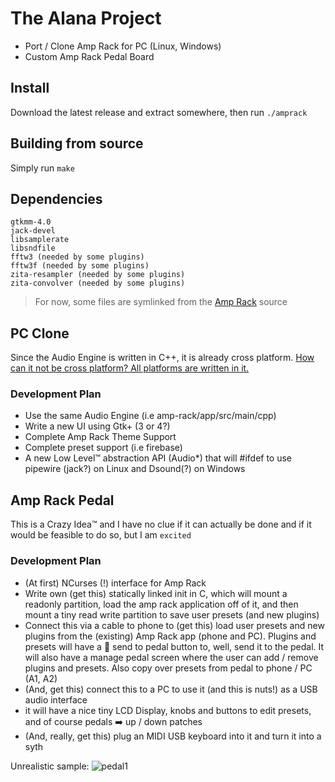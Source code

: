 # The Alana Project
* Port / Clone Amp Rack for PC (Linux, Windows)
* Custom Amp Rack Pedal Board 

## Install
Download the latest release and extract somewhere, then run `./amprack`

## Building from source
Simply run `make`

## Dependencies
```
gtkmm-4.0
jack-devel
libsamplerate
libsndfile
fftw3 (needed by some plugins)
fftw3f (needed by some plugins)
zita-resampler (needed by some plugins)
zita-convolver (needed by some plugins)
```
> For now, some files are symlinked from the [Amp Rack](https://github.com/djshaji/amp-rack/) source

## PC Clone
Since the Audio Engine is written in C++, it is already cross platform. [How can it not be cross platform? All platforms are written in it.](https://www.youtube.com/watch?v=s7wLYzRJt3s)

### Development Plan
* Use the same Audio Engine (i.e amp-rack/app/src/main/cpp)
* Write a new UI using Gtk+ (3 or 4?)
* Complete Amp Rack Theme Support 
* Complete preset support (i.e firebase)
* A new Low Level™ abstraction API (Audio*) that will #ifdef to use pipewire (jack?) on Linux and Dsound(?) on Windows

## Amp Rack Pedal
This is a Crazy Idea™ and I have no clue if it can actually be done and if it would be feasible to do so, but I am `excited`

### Development Plan
* (At first) NCurses (!) interface for Amp Rack
* Write own (get this) statically linked init in C, which will mount a readonly partition, load the amp rack application off of it, and then mount a tiny read write partition to save user presets (and new plugins)
* Connect this via a cable to phone to (get this) load user presets and new plugins from the (existing) Amp Rack app (phone and PC). Plugins and presets will have a :floppy_disk: send to pedal button to, well, send it to the pedal. It will also have a manage pedal screen where the user can add / remove plugins and presets. Also copy over presets from pedal to phone / PC (A1, A2)
* (And, get this) connect this to a PC to use it (and this is nuts!) as a USB audio interface
* it will have a nice tiny LCD Display, knobs and buttons to edit presets, and of course pedals :arrow_right: up / down patches
* (And, really, get this) plug an MIDI USB keyboard into it and turn it into a syth

Unrealistic sample:
![pedal1](https://github.com/djshaji/amp-rack/assets/17184025/754c2340-3a18-4f92-bed6-a4f73fafbfa7)
